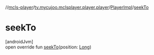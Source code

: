 //[mcls-player](../../../index.md)/[tv.mycujoo.mclsplayer.player.player](../index.md)/[PlayerImpl](index.md)/[seekTo](seek-to.md)

# seekTo

[androidJvm]\
open override fun [seekTo](seek-to.md)(position: [Long](https://kotlinlang.org/api/latest/jvm/stdlib/kotlin/-long/index.html))
